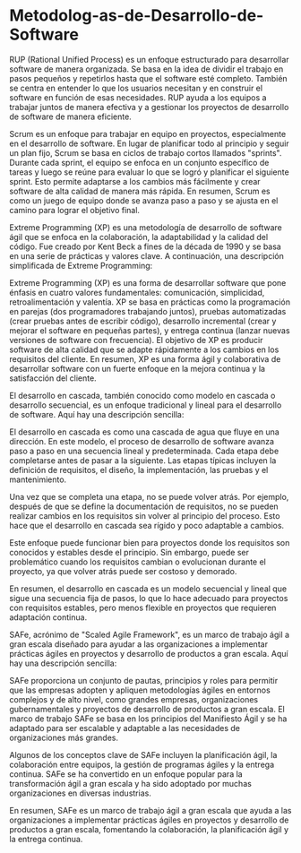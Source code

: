 # Metodolog-as-de-Desarrollo-de-Software
RUP (Rational Unified Process) es un enfoque estructurado para desarrollar software de manera organizada. Se basa en la idea de dividir el trabajo en pasos pequeños y repetirlos hasta que el software esté completo. También se centra en entender lo que los usuarios necesitan y en construir el software en función de esas necesidades. RUP ayuda a los equipos a trabajar juntos de manera efectiva y a gestionar los proyectos de desarrollo de software de manera eficiente.

Scrum es un enfoque para trabajar en equipo en proyectos, especialmente en el desarrollo de software. En lugar de planificar todo al principio y seguir un plan fijo, Scrum se basa en ciclos de trabajo cortos llamados "sprints". Durante cada sprint, el equipo se enfoca en un conjunto específico de tareas y luego se reúne para evaluar lo que se logró y planificar el siguiente sprint. Esto permite adaptarse a los cambios más fácilmente y crear software de alta calidad de manera más rápida. En resumen, Scrum es como un juego de equipo donde se avanza paso a paso y se ajusta en el camino para lograr el objetivo final.

Extreme Programming (XP) es una metodología de desarrollo de software ágil que se enfoca en la colaboración, la adaptabilidad y la calidad del código. Fue creado por Kent Beck a fines de la década de 1990 y se basa en una serie de prácticas y valores clave. A continuación, una descripción simplificada de Extreme Programming:

Extreme Programming (XP) es una forma de desarrollar software que pone énfasis en cuatro valores fundamentales: comunicación, simplicidad, retroalimentación y valentía. XP se basa en prácticas como la programación en parejas (dos programadores trabajando juntos), pruebas automatizadas (crear pruebas antes de escribir código), desarrollo incremental (crear y mejorar el software en pequeñas partes), y entrega continua (lanzar nuevas versiones de software con frecuencia). El objetivo de XP es producir software de alta calidad que se adapte rápidamente a los cambios en los requisitos del cliente. En resumen, XP es una forma ágil y colaborativa de desarrollar software con un fuerte enfoque en la mejora continua y la satisfacción del cliente.

El desarrollo en cascada, también conocido como modelo en cascada o desarrollo secuencial, es un enfoque tradicional y lineal para el desarrollo de software. Aquí hay una descripción sencilla:

El desarrollo en cascada es como una cascada de agua que fluye en una dirección. En este modelo, el proceso de desarrollo de software avanza paso a paso en una secuencia lineal y predeterminada. Cada etapa debe completarse antes de pasar a la siguiente. Las etapas típicas incluyen la definición de requisitos, el diseño, la implementación, las pruebas y el mantenimiento.

Una vez que se completa una etapa, no se puede volver atrás. Por ejemplo, después de que se define la documentación de requisitos, no se pueden realizar cambios en los requisitos sin volver al principio del proceso. Esto hace que el desarrollo en cascada sea rígido y poco adaptable a cambios.

Este enfoque puede funcionar bien para proyectos donde los requisitos son conocidos y estables desde el principio. Sin embargo, puede ser problemático cuando los requisitos cambian o evolucionan durante el proyecto, ya que volver atrás puede ser costoso y demorado.

En resumen, el desarrollo en cascada es un modelo secuencial y lineal que sigue una secuencia fija de pasos, lo que lo hace adecuado para proyectos con requisitos estables, pero menos flexible en proyectos que requieren adaptación continua.

SAFe, acrónimo de "Scaled Agile Framework", es un marco de trabajo ágil a gran escala diseñado para ayudar a las organizaciones a implementar prácticas ágiles en proyectos y desarrollo de productos a gran escala. Aquí hay una descripción sencilla:

SAFe proporciona un conjunto de pautas, principios y roles para permitir que las empresas adopten y apliquen metodologías ágiles en entornos complejos y de alto nivel, como grandes empresas, organizaciones gubernamentales y proyectos de desarrollo de productos a gran escala. El marco de trabajo SAFe se basa en los principios del Manifiesto Ágil y se ha adaptado para ser escalable y adaptable a las necesidades de organizaciones más grandes.

Algunos de los conceptos clave de SAFe incluyen la planificación ágil, la colaboración entre equipos, la gestión de programas ágiles y la entrega continua. SAFe se ha convertido en un enfoque popular para la transformación ágil a gran escala y ha sido adoptado por muchas organizaciones en diversas industrias.

En resumen, SAFe es un marco de trabajo ágil a gran escala que ayuda a las organizaciones a implementar prácticas ágiles en proyectos y desarrollo de productos a gran escala, fomentando la colaboración, la planificación ágil y la entrega continua.
